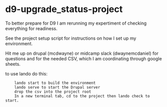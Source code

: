 # d9-upgrade_status-project

To better prepare for D9 I am rerunning my expertiment of checking everything for readiness.  

See the project setup script for instructions on how I set up my environment.  

Hit me up on drupal (mcdwayne) or midcamp slack (dwaynemcdaniel) for questions and for the needed CSV, which I am coordinating through google sheets.


to use lando do this:
```
    lando start to build the environment
    lando serve to start the Drupal server
    drop the csv into the project root
    In a new terminal tab, cd to the project then lando check to start.
```
